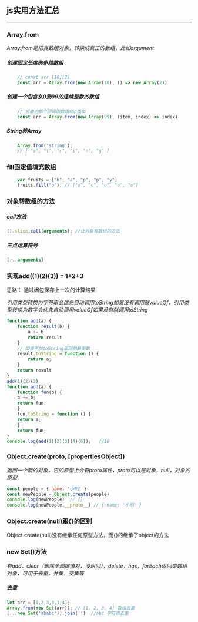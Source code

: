 ## js实用方法汇总
---

### Array.from
*Array.from是把类数组对象，转换成真正的数组，比如argument*

##### 创建固定长度的多维数组
```javascript
    // const arr [10][2]
    const arr = Array.from(new Array(10), () => new Array(2))
```
##### 创建一个包含从0到99的连续整数的数组

```javascript
    // 后面的那个回调函数跟map类似
    const arr = Array.from(new Array(99), (item, index) => index)
```

##### String转Array
    
```javascript
    Array.from('string'); 
    // [ "s", "t", "r", "i", "n", "g" ]
```



### fill固定值填充数组
```javascript
    var fruits = ["h", "a", "p", "p", "y"]
    fruits.fill("o"); // ["o", "o", "o", "o", "o"]
```



### 对象转数组的方法

##### call方法
```javascript
[].slice.call(arguments); //让对象有数组的方法
```

##### 三点运算符号
```javascript
[...arguments]
```


### 实现add((1)(2)(3)) = 1+2+3

思路： 通过闭包保存上一次的计算结果

*引用类型转换为字符串会优先自动调用toString如果没有调用就valueOf，引用类型转换为数字会优先自动调用valueOf如果没有就调用toString*

```javascript
function add(a) {
    function result(b) {
        a += b
        return result
    }
    // 如果不加toString返回的是函数
    result.toString = function () {
        return a;
    }
    return result
}
add(1)(2)(3)
function add(a) {
    function fun(b) {
    a += b;
    return fun;
    }
    fun.toString = function () {
    return a;
    }
    return fun;
}
console.log(add(1)(2)(3)(4)(6));   //10
```

### Object.create(proto, [propertiesObject])
*返回一个新的对象，它的原型上会有proto属性，proto可以是对象，null，对象的原型*

```javascript
const people = { name: '小明' }
const newPeople = Object.create(people)
console.log(newPeople)  // {}
console.log(newPeople.__proto__) // { name: '小明' }
```

### Object.create(null)跟{}的区别
Object.create(null)没有继承任何原型方法，而{}的继承了object的方法

### new Set()方法
*有add，clear（删除全部键值对，没返回），delete，has，forEach返回类数组对象，可用于去重，并集，交集等*

##### 去重
```javascript
let arr = [1,2,3,3,1,4];
Array.from(new Set(arr)); // [1, 2, 3, 4] 数组去重
[...new Set('ababc')].join('')  //abc 字符串去重
```